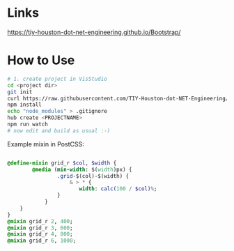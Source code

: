 # Links

https://tiy-houston-dot-net-engineering.github.io/Bootstrap/

# How to Use

```sh
# 1. create project in VisStudio
cd <project dir>
git init
curl https://raw.githubusercontent.com/TIY-Houston-dot-NET-Engineering/BuildTools/master/package.json > package.json
npm install
echo "node_modules" > .gitignore
hub create <PROJECTNAME>
npm run watch
# now edit and build as usual :-)
```


Example mixin in PostCSS:

```sass

@define-mixin grid_r $col, $width {
    	@media (min-width: $(width)px) {
            	.grid-$(col)-$(width) {
	                & > * {
		               width: calc(100 / $col)%;
		        }
	        }
	}
}
@mixin grid_r 2, 400;
@mixin grid_r 3, 600;
@mixin grid_r 4, 800;
@mixin grid_r 6, 1000;
```

